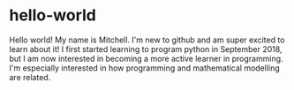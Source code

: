 # hello-world
Hello world! My name is Mitchell. I'm new to github and am super excited to learn about it! 
I first started learning to program python in September 2018, but I am now interested in becoming a more active learner in programming. 
I'm especially interested in how programming and mathematical modelling are related.
